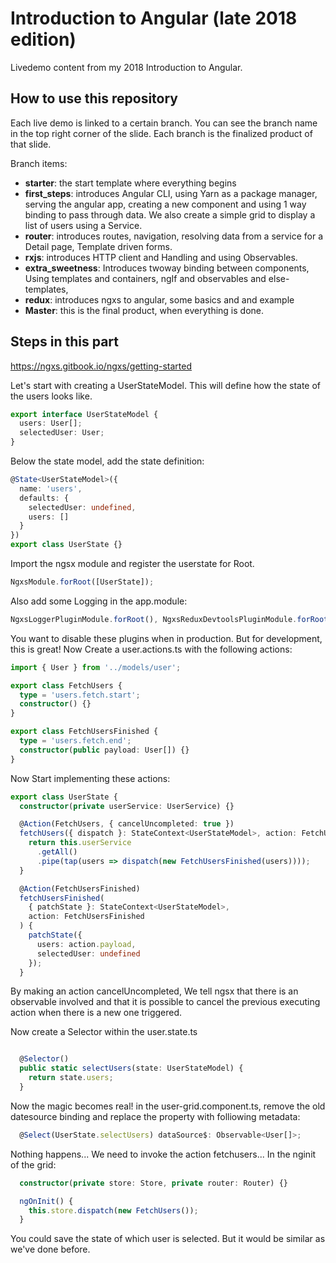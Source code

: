 # Introduction to Angular (late 2018 edition)

Livedemo content from my 2018 Introduction to Angular.

## How to use this repository

Each live demo is linked to a certain branch. You can see the branch name in the top right corner of the slide. Each branch is the finalized product of that slide.

Branch items:

- **starter**: the start template where everything begins
- **first_steps**: introduces Angular CLI, using Yarn as a package manager, serving the angular app, creating a new component and using 1 way binding to pass through data. We also create a simple grid to display a list of users using a Service.
- **router**: introduces routes, navigation, resolving data from a service for a Detail page, Template driven forms.
- **rxjs**: introduces HTTP client and Handling and using Observables.
- **extra_sweetness**: Introduces twoway binding between components, Using templates and containers, ngIf and observables and else-templates,
- **redux**: introduces ngxs to angular, some basics and and example
- **Master**: this is the final product, when everything is done.

## Steps in this part

https://ngxs.gitbook.io/ngxs/getting-started

Let's start with creating a UserStateModel. This will define how the state of the users looks like.

```ts
export interface UserStateModel {
  users: User[];
  selectedUser: User;
}
```

Below the state model, add the state definition:

```ts
@State<UserStateModel>({
  name: 'users',
  defaults: {
    selectedUser: undefined,
    users: []
  }
})
export class UserState {}
```

Import the ngsx module and register the userstate for Root.

```ts
NgxsModule.forRoot([UserState]);
```

Also add some Logging in the app.module:

```ts
NgxsLoggerPluginModule.forRoot(), NgxsReduxDevtoolsPluginModule.forRoot();
```

You want to disable these plugins when in production. But for development, this is great!
Now Create a user.actions.ts with the following actions:

```ts
import { User } from '../models/user';

export class FetchUsers {
  type = 'users.fetch.start';
  constructor() {}
}

export class FetchUsersFinished {
  type = 'users.fetch.end';
  constructor(public payload: User[]) {}
}
```

Now Start implementing these actions:

```ts
export class UserState {
  constructor(private userService: UserService) {}

  @Action(FetchUsers, { cancelUncompleted: true })
  fetchUsers({ dispatch }: StateContext<UserStateModel>, action: FetchUsers) {
    return this.userService
      .getAll()
      .pipe(tap(users => dispatch(new FetchUsersFinished(users))));
  }

  @Action(FetchUsersFinished)
  fetchUsersFinished(
    { patchState }: StateContext<UserStateModel>,
    action: FetchUsersFinished
  ) {
    patchState({
      users: action.payload,
      selectedUser: undefined
    });
  }

```

By making an action cancelUncompleted, We tell ngsx that there is an observable involved and that it is possible to cancel the previous executing action when there is a new one triggered.

Now create a Selector within the user.state.ts

```ts

  @Selector()
  public static selectUsers(state: UserStateModel) {
    return state.users;
  }
```

Now the magic becomes real! in the user-grid.component.ts, remove the old datesource binding and replace the property with folliowing metadata:

```ts
  @Select(UserState.selectUsers) dataSource$: Observable<User[]>;
```

Nothing happens... We need to invoke the action fetchusers... In the nginit of the grid:

```ts
  constructor(private store: Store, private router: Router) {}

  ngOnInit() {
    this.store.dispatch(new FetchUsers());
  }

```

You could save the state of which user is selected. But it would be similar as we've done before.
